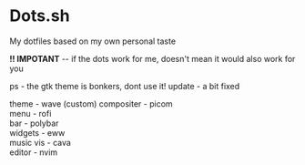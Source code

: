 
# Dots.sh

My dotfiles based on my own personal taste

**!! IMPOTANT** -- if the dots work for me, doesn't mean it would also work for you

ps - the gtk theme is bonkers, dont use it! update - a bit fixed

theme - wave (custom)
compositer - picom<br>
menu - rofi<br>
bar - polybar<br>
widgets - eww<br>
music vis - cava<br>
editor - nvim<br>
